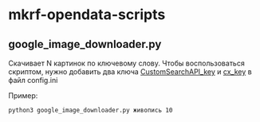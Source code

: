 # mkrf-opendata-scripts

## **google_image_downloader.py**

Скачивает N картинок по ключевому слову. Чтобы воспользоваться скриптом, нужно добавить два ключа [CustomSearchAPI_key](https://console.developers.google.com) и [cx_key](http://cse.google.com/all) в файл config.ini

Пример:

```shell
python3 google_image_downloader.py живопись 10
```

